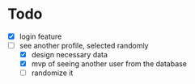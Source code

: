 # Todo

- [x] login feature
- [ ] see another profile, selected randomly
  - [x] design necessary data
  - [x] mvp of seeing another user from the database
  - [ ] randomize it